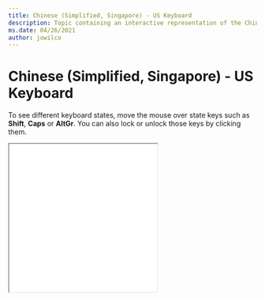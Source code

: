 ```yaml
--- 
title: Chinese (Simplified, Singapore) - US Keyboard 
description: Topic containing an interactive representation of the Chinese (Simplified, Singapore) - US Keyboard 
ms.date: 04/26/2021 
author: jowilco 
--- 
```

 
# Chinese (Simplified, Singapore) - US Keyboard 
 
To see different keyboard states, move the mouse over state keys such as **Shift**, **Caps** or **AltGr**. You can also lock or unlock those keys by clicking them. 
 
<iframe src="kbdus_3.html" height="300"></iframe> 
